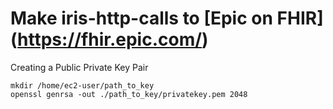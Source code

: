# Make iris-http-calls to [Epic on FHIR] (https://fhir.epic.com/)

Creating a Public Private Key Pair
```
mkdir /home/ec2-user/path_to_key
openssl genrsa -out ./path_to_key/privatekey.pem 2048
```
